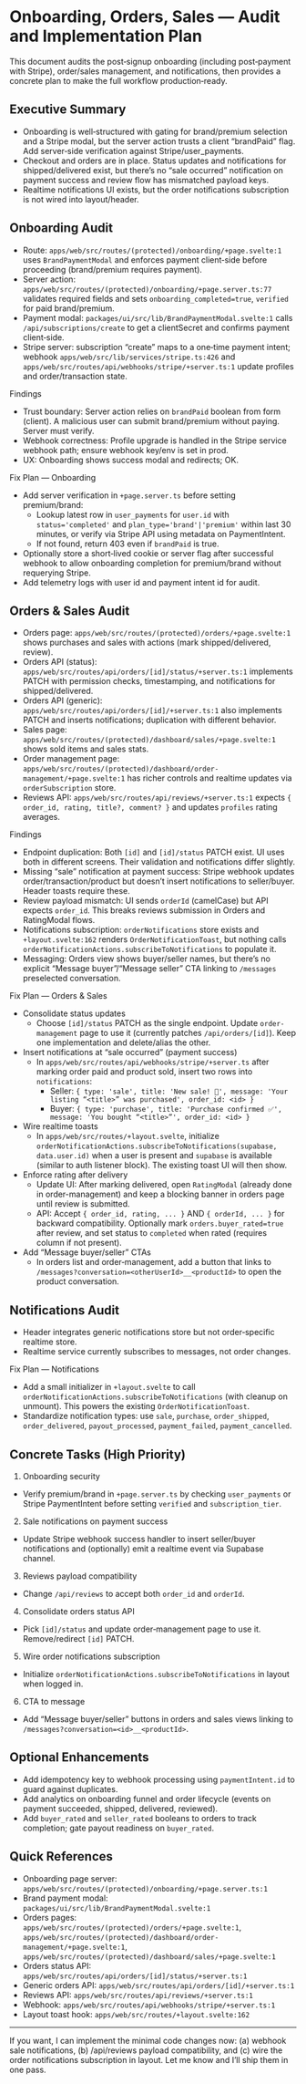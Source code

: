 # Onboarding, Orders, Sales — Audit and Implementation Plan

This document audits the post‑signup onboarding (including post‑payment with Stripe), order/sales management, and notifications, then provides a concrete plan to make the full workflow production‑ready.

## Executive Summary

- Onboarding is well‑structured with gating for brand/premium selection and a Stripe modal, but the server action trusts a client “brandPaid” flag. Add server‑side verification against Stripe/user_payments.
- Checkout and orders are in place. Status updates and notifications for shipped/delivered exist, but there’s no “sale occurred” notification on payment success and review flow has mismatched payload keys.
- Realtime notifications UI exists, but the order notifications subscription is not wired into layout/header.

## Onboarding Audit

- Route: `apps/web/src/routes/(protected)/onboarding/+page.svelte:1` uses `BrandPaymentModal` and enforces payment client‑side before proceeding (brand/premium requires payment).
- Server action: `apps/web/src/routes/(protected)/onboarding/+page.server.ts:77` validates required fields and sets `onboarding_completed=true`, `verified` for paid brand/premium.
- Payment modal: `packages/ui/src/lib/BrandPaymentModal.svelte:1` calls `/api/subscriptions/create` to get a clientSecret and confirms payment client‑side.
- Stripe server: subscription “create” maps to a one‑time payment intent; webhook `apps/web/src/lib/services/stripe.ts:426` and `apps/web/src/routes/api/webhooks/stripe/+server.ts:1` update profiles and order/transaction state.

Findings
- Trust boundary: Server action relies on `brandPaid` boolean from form (client). A malicious user can submit brand/premium without paying. Server must verify.
- Webhook correctness: Profile upgrade is handled in the Stripe service webhook path; ensure webhook key/env is set in prod.
- UX: Onboarding shows success modal and redirects; OK.

Fix Plan — Onboarding
- Add server verification in `+page.server.ts` before setting premium/brand:
  - Lookup latest row in `user_payments` for `user.id` with `status='completed'` and `plan_type='brand'|'premium'` within last 30 minutes, or verify via Stripe API using metadata on PaymentIntent.
  - If not found, return 403 even if `brandPaid` is true.
- Optionally store a short‑lived cookie or server flag after successful webhook to allow onboarding completion for premium/brand without requerying Stripe.
- Add telemetry logs with user id and payment intent id for audit.

## Orders & Sales Audit

- Orders page: `apps/web/src/routes/(protected)/orders/+page.svelte:1` shows purchases and sales with actions (mark shipped/delivered, review).
- Orders API (status): `apps/web/src/routes/api/orders/[id]/status/+server.ts:1` implements PATCH with permission checks, timestamping, and notifications for shipped/delivered.
- Orders API (generic): `apps/web/src/routes/api/orders/[id]/+server.ts:1` also implements PATCH and inserts notifications; duplication with different behavior.
- Sales page: `apps/web/src/routes/(protected)/dashboard/sales/+page.svelte:1` shows sold items and sales stats.
- Order management page: `apps/web/src/routes/(protected)/dashboard/order-management/+page.svelte:1` has richer controls and realtime updates via `orderSubscription` store.
- Reviews API: `apps/web/src/routes/api/reviews/+server.ts:1` expects `{ order_id, rating, title?, comment? }` and updates `profiles` rating averages.

Findings
- Endpoint duplication: Both `[id]` and `[id]/status` PATCH exist. UI uses both in different screens. Their validation and notifications differ slightly.
- Missing “sale” notification at payment success: Stripe webhook updates order/transaction/product but doesn’t insert notifications to seller/buyer. Header toasts require these.
- Review payload mismatch: UI sends `orderId` (camelCase) but API expects `order_id`. This breaks reviews submission in Orders and RatingModal flows.
- Notifications subscription: `orderNotifications` store exists and `+layout.svelte:162` renders `OrderNotificationToast`, but nothing calls `orderNotificationActions.subscribeToNotifications` to populate it.
- Messaging: Orders view shows buyer/seller names, but there’s no explicit “Message buyer”/“Message seller” CTA linking to `/messages` preselected conversation.

Fix Plan — Orders & Sales
- Consolidate status updates
  - Choose `[id]/status` PATCH as the single endpoint. Update `order-management` page to use it (currently patches `/api/orders/[id]`). Keep one implementation and delete/alias the other.
- Insert notifications at “sale occurred” (payment success)
  - In `apps/web/src/routes/api/webhooks/stripe/+server.ts` after marking order paid and product sold, insert two rows into `notifications`:
    - Seller: `{ type: 'sale', title: 'New sale! 🎉', message: 'Your listing “<title>” was purchased', order_id: <id> }`
    - Buyer: `{ type: 'purchase', title: 'Purchase confirmed ✅', message: 'You bought “<title>”', order_id: <id> }`
- Wire realtime toasts
  - In `apps/web/src/routes/+layout.svelte`, initialize `orderNotificationActions.subscribeToNotifications(supabase, data.user.id)` when a user is present and `supabase` is available (similar to auth listener block). The existing toast UI will then show.
- Enforce rating after delivery
  - Update UI: After marking delivered, open `RatingModal` (already done in order-management) and keep a blocking banner in orders page until review is submitted.
  - API: Accept `{ order_id, rating, ... }` AND `{ orderId, ... }` for backward compatibility. Optionally mark `orders.buyer_rated=true` after review, and set status to `completed` when rated (requires column if not present).
- Add “Message buyer/seller” CTAs
  - In orders list and order‑management, add a button that links to `/messages?conversation=<otherUserId>__<productId>` to open the product conversation.

## Notifications Audit

- Header integrates generic notifications store but not order‑specific realtime store.
- Realtime service currently subscribes to messages, not order changes.

Fix Plan — Notifications
- Add a small initializer in `+layout.svelte` to call `orderNotificationActions.subscribeToNotifications` (with cleanup on unmount). This powers the existing `OrderNotificationToast`.
- Standardize notification types: use `sale`, `purchase`, `order_shipped`, `order_delivered`, `payout_processed`, `payment_failed`, `payment_cancelled`.

## Concrete Tasks (High Priority)

1) Onboarding security
- Verify premium/brand in `+page.server.ts` by checking `user_payments` or Stripe PaymentIntent before setting `verified` and `subscription_tier`.

2) Sale notifications on payment success
- Update Stripe webhook success handler to insert seller/buyer notifications and (optionally) emit a realtime event via Supabase channel.

3) Reviews payload compatibility
- Change `/api/reviews` to accept both `order_id` and `orderId`.

4) Consolidate orders status API
- Pick `[id]/status` and update order‑management page to use it. Remove/redirect `[id]` PATCH.

5) Wire order notifications subscription
- Initialize `orderNotificationActions.subscribeToNotifications` in layout when logged in.

6) CTA to message
- Add “Message buyer/seller” buttons in orders and sales views linking to `/messages?conversation=<id>__<productId>`.

## Optional Enhancements

- Add idempotency key to webhook processing using `paymentIntent.id` to guard against duplicates.
- Add analytics on onboarding funnel and order lifecycle (events on payment succeeded, shipped, delivered, reviewed).
- Add `buyer_rated` and `seller_rated` booleans to orders to track completion; gate payout readiness on `buyer_rated`.

## Quick References

- Onboarding page server: `apps/web/src/routes/(protected)/onboarding/+page.server.ts:1`
- Brand payment modal: `packages/ui/src/lib/BrandPaymentModal.svelte:1`
- Orders pages: `apps/web/src/routes/(protected)/orders/+page.svelte:1`, `apps/web/src/routes/(protected)/dashboard/order-management/+page.svelte:1`, `apps/web/src/routes/(protected)/dashboard/sales/+page.svelte:1`
- Orders status API: `apps/web/src/routes/api/orders/[id]/status/+server.ts:1`
- Generic orders API: `apps/web/src/routes/api/orders/[id]/+server.ts:1`
- Reviews API: `apps/web/src/routes/api/reviews/+server.ts:1`
- Webhook: `apps/web/src/routes/api/webhooks/stripe/+server.ts:1`
- Layout toast hook: `apps/web/src/routes/+layout.svelte:162`

---
If you want, I can implement the minimal code changes now: (a) webhook sale notifications, (b) /api/reviews payload compatibility, and (c) wire the order notifications subscription in layout. Let me know and I’ll ship them in one pass.

